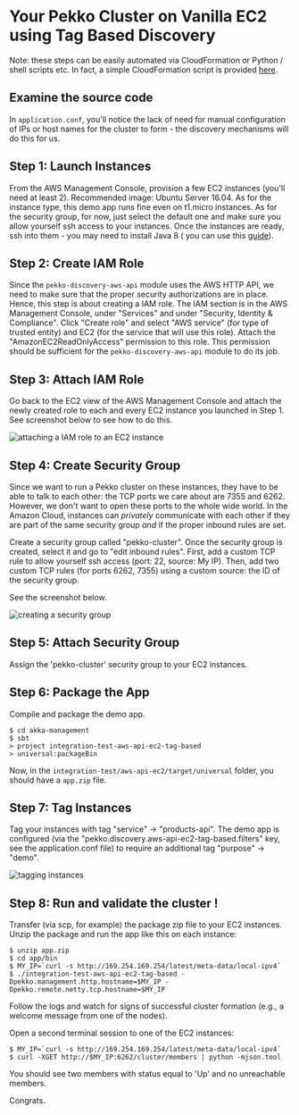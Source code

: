 Your Pekko Cluster on Vanilla EC2 using Tag Based Discovery
==========================================================

Note: these steps can be easily automated via CloudFormation or 
Python / shell scripts etc. In fact, a simple CloudFormation script is provided [here](src/main/resources/CloudFormation).  

Examine the source code
-----------------------
In `application.conf`, you'll notice the lack of need for manual configuration of IPs
or host names for the cluster to form - the discovery mechanisms will do this for us.


Step 1: Launch Instances
------------------------

From the AWS Management Console, provision a few EC2 instances (you'll need at least 2). Recommended image: Ubuntu Server 16.04. As for the instance type, this demo app runs fine even on t1.micro instances. As for the security group, 
for now, just select the default one and make sure you allow yourself ssh access to your instances. Once the instances are ready, 
ssh into them - you may need to install Java 8 ( you can use this [guide](https://www.digitalocean.com/community/tutorials/how-to-install-java-with-apt-get-on-ubuntu-16-04)).


Step 2: Create IAM Role
-----------------------

Since the `pekko-discovery-aws-api` module uses the AWS HTTP API, we need to make sure that the proper security authorizations are 
in place. Hence, this step is about creating a IAM role. The IAM section is in the AWS Management Console, under "Services" and 
under "Security, Identity & Compliance". Click "Create role" and select "AWS service" (for type of trusted entity) and EC2 
(for the service that will use this role). Attach the "AmazonEC2ReadOnlyAccess" permission to this role. 
This permission should be sufficient for the `pekko-discovery-aws-api` module to do its job.


Step 3: Attach IAM Role
-----------------------

Go back to the EC2 view of the AWS Management Console and attach the newly created role to each and every EC2 instance you
launched in Step 1. See screenshot below to see how to do this.

![attaching a IAM role to an EC2 instance](screenshots/attach-iam-role.png)

Step 4: Create Security Group
-----------------------------

Since we want to run a Pekko cluster on these instances, they have to be able to talk to each other: the TCP ports we 
care about are 7355 and 6262. However, we don't want to open these ports to the whole wide world. In the Amazon Cloud,
instances can *privately* communicate with each other if they are part of the same security group *and* if the proper inbound 
rules are set. 

Create a security group called "pekko-cluster". Once the security group is created, select it and go to "edit inbound rules". 
First, add a custom TCP rule to allow yourself ssh access (port: 22, source: My IP). Then, add two custom TCP rules (for ports 6262, 7355)
using a custom source: the ID of the security group. 

See the screenshot below.

![creating a security group](screenshots/create-security-group.png)

Step 5: Attach Security Group
-----------------------------

Assign the 'pekko-cluster' security group to your EC2 instances.

Step 6: Package the App
-----------------------

Compile and package the demo app.

```
$ cd akka-management 
$ sbt
> project integration-test-aws-api-ec2-tag-based
> universal:packageBin
```

Now, in the `integration-test/aws-api-ec2/target/universal` folder, you should have a
`app.zip` file. 

Step 7: Tag Instances
---------------------

Tag your instances with tag "service" -> "products-api". 
The demo app is configured (via the "pekko.discovery.aws-api-ec2-tag-based.filters" key, see the application.conf file) 
to require an additional tag "purpose" -> "demo". 

![tagging instances](screenshots/discovery-aws-ec2-tagged-instances.png)



Step 8: Run and validate the cluster !
--------------------------------------

Transfer (via scp, for example) the package zip file to your EC2 instances. 
Unzip the package and run the app like this on each instance:

```
$ unzip app.zip
$ cd app/bin
$ MY_IP=`curl -s http://169.254.169.254/latest/meta-data/local-ipv4`
$ ./integration-test-aws-api-ec2-tag-based -Dpekko.management.http.hostname=$MY_IP -Dpekko.remote.netty.tcp.hostname=$MY_IP
```

Follow the logs and watch for signs of successful cluster formation (e.g., a welcome message from one of the nodes). 

Open a second terminal session to one of the EC2 instances:

```
$ MY_IP=`curl -s http://169.254.169.254/latest/meta-data/local-ipv4`
$ curl -XGET http://$MY_IP:6262/cluster/members | python -mjson.tool
```

You should see two members with status equal to 'Up' and no unreachable members.

Congrats.
